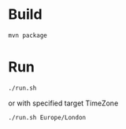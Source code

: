 # Build
```bash
mvn package
```

# Run

```bash
./run.sh
```
or with specified target TimeZone
```bash
./run.sh Europe/London
```
